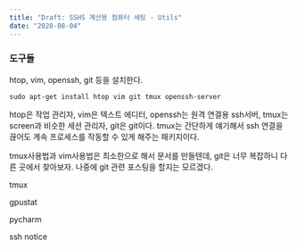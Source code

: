 ```yaml
---
title: "Draft: SSHS 계산용 컴퓨터 세팅 - Utils"
date: "2020-08-04"
---
```


### 도구들

htop, vim, openssh, git 등을 설치한다.

`sudo apt-get install htop vim git tmux openssh-server`

htop은 작업 관리자, vim은 텍스트 에디터, openssh는 원격 연결용 ssh서버, tmux는 screen과 비슷한 세션 관리자, git은 git이다. tmux는 간단하게 얘기해서 ssh 연결을 끊어도 계속 프로세스를 작동할 수 있게 해주는 패키지이다.

tmux사용법과 vim사용법은 최소한으로 해서 문서를 만들텐데, git은 너무 복잡하니 다른 곳에서 찾아보자. 나중에 git 관련 포스팅을 할지는 모르겠다.

tmux

gpustat

pycharm

ssh notice
